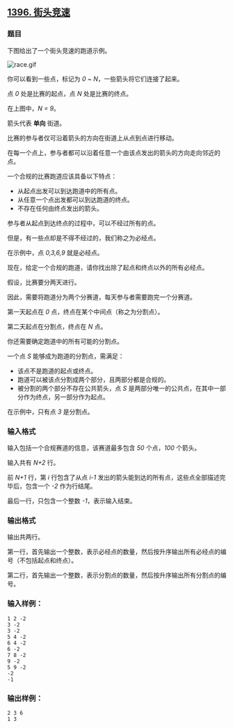 ## [1396. 街头竞速](https://www.acwing.com/problem/content/1398/)

### 题目

下图给出了一个街头竞速的跑道示例。

 ![race.gif](https://cdn.acwing.com/media/article/image/2020/03/02/19_68e083505c-race.gif)

你可以看到一些点，标记为 *0 ~ N*，一些箭头将它们连接了起来。

点 *0* 处是比赛的起点，点 *N* 处是比赛的终点。

在上图中，*N = 9*。

箭头代表 **单向** 街道。

比赛的参与者仅可沿着箭头的方向在街道上从点到点进行移动。

在每一个点上，参与者都可以沿着任意一个由该点发出的箭头的方向走向邻近的点。

一个合规的比赛跑道应该具备以下特点：

- 从起点出发可以到达跑道中的所有点。
- 从任意一个点出发都可以到达跑道的终点。
- 不存在任何由终点发出的箭头。

参与者从起点到达终点的过程中，可以不经过所有的点。

但是，有一些点却是不得不经过的，我们称之为必经点。

在示例中，点 *0,3,6,9* 就是必经点。

现在，给定一个合规的跑道，请你找出除了起点和终点以外的所有必经点。

假设，比赛要分两天进行。

因此，需要将跑道分为两个分赛道，每天参与者需要跑完一个分赛道。

第一天起点在 *0* 点，终点在某个中间点（称之为分割点）。

第二天起点在分割点，终点在 *N* 点。

你还需要确定跑道中的所有可能的分割点。

一个点 *S* 能够成为跑道的分割点，需满足：

- 该点不是跑道的起点或终点。
- 跑道可以被该点分割成两个部分，且两部分都是合规的。
- 被分割的两个部分不存在公共箭头，点 *S* 是两部分唯一的公共点，在其中一部分作为终点，另一部分作为起点。

在示例中，只有点 *3* 是分割点。

### 输入格式

输入包括一个合规赛道的信息，该赛道最多包含 *50* 个点，*100* 个箭头。

输入共有 *N+2* 行。

前 *N+1* 行，第 *i* 行包含了从点 *i-1* 发出的箭头能到达的所有点，这些点全部描述完毕后，包含一个 *-2* 作为行结尾。

最后一行，只包含一个整数 *-1*，表示输入结束。

### 输出格式

输出共两行。

第一行，首先输出一个整数，表示必经点的数量，然后按升序输出所有必经点的编号（不包括起点和终点）。

第二行，首先输出一个整数，表示分割点的数量，然后按升序输出所有分割点的编号。

### 输入样例：

```
1 2 -2
3 -2
3 -2
5 4 -2
6 4 -2
6 -2
7 8 -2
9 -2
5 9 -2
-2
-1
```

### 输出样例：

```
2 3 6
1 3
```
